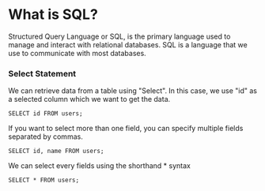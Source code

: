 
# What is SQL?

Structured Query Language or SQL, is the primary language used to manage and interact with relational databases. SQL is a language that we use to communicate with most databases.

### Select Statement

We can retrieve data from a table using "Select". In this case, we use "id" as a selected column which we want to get the data.

```SELECT id FROM users; ```

If you want to select more than one field, you can specify multiple fields separated by commas.

```SELECT id, name FROM users;```

We can select every fields using the shorthand * syntax

```SELECT * FROM users;``` 